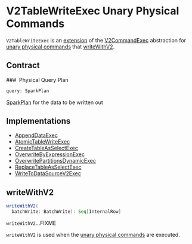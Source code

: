 # V2TableWriteExec Unary Physical Commands

`V2TableWriteExec` is an [extension](#contract) of the [V2CommandExec](V2CommandExec.md) abstraction for [unary physical commands](#implementations) that [writeWithV2](#writeWithV2).

## Contract

### <span id="query"> Physical Query Plan

```scala
query: SparkPlan
```

[SparkPlan](SparkPlan.md) for the data to be written out

## Implementations

* [AppendDataExec](AppendDataExec.md)
* [AtomicTableWriteExec](AtomicTableWriteExec.md)
* [CreateTableAsSelectExec](CreateTableAsSelectExec.md)
* [OverwriteByExpressionExec](OverwriteByExpressionExec.md)
* [OverwritePartitionsDynamicExec](OverwritePartitionsDynamicExec.md)
* [ReplaceTableAsSelectExec](ReplaceTableAsSelectExec.md)
* [WriteToDataSourceV2Exec](WriteToDataSourceV2Exec.md)

## <span id="writeWithV2"> writeWithV2

```scala
writeWithV2(
  batchWrite: BatchWrite): Seq[InternalRow]
```

`writeWithV2`...FIXME

`writeWithV2` is used when the [unary physical commands](#implementations) are executed.
